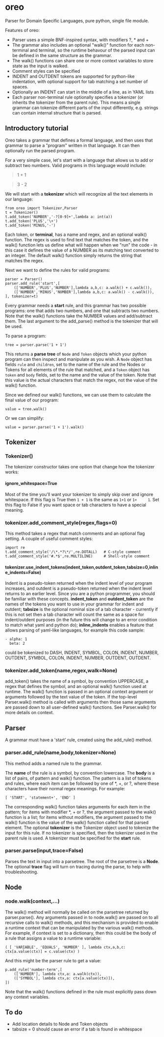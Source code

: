 # oreo

Parser for Domain Specific Languages, pure python, single file module.

Features of oreo:

- Parser uses a simple BNF-inspired syntax, with modifiers ?, * and +
- The grammar also includes an optional "walk()" function for each non-terminal and terminal, so the runtime behavour of the parsed input can be defined in the same structure as the grammar.  
- The walk() functions can share one or more context variables to store state as the input is walked.
- Comment styles can be specified
- INDENT and OUTDENT tokens are supported for python-like indentation, with optional support for tab matching a set number of spaces.
- Optionally an INDENT can start in the middle of a line, as in YAML lists
- Each parser non-terminal rule optionally specifies a tokenizer (or inherits the tokenizer from the parent rule).  This means a single grammar can tokenize different parts of the input differently, e.g. strings can contain internal structure that is parsed.

## Introductory tutorial

Oreo takes a grammar that defines a formal language, and then uses that grammar to parse a "program" written in that language.  It can then optionally run the parsed program.

For a very simple case, let's start with a language that allows us to add or subtract two numbers.  Valid programs in this language would include:
> 1 + 1

> 3 - 2

We will start with a **tokenizer** which will recognize all the text elements in our language:
```
from oreo import Tokenizer,Parser
t = Tokenizer()
t.add_token('NUMBER','-?[0-9]+',lambda a: int(a))
t.add_token('PLUS','\+')
t.add_token('MINUS,'-')
```

Each token, or **terminal**, has a name and regex, and an optional walk() function.  The regex is used to find text that matches the token, and the walk() function lets us define what will happen when we "run" the code - in this case it defines the value of a NUMBER as its matching text converted to an integer.  The default walk() function simply returns the string that matches the regex.

Next we want to define the rules for valid programs:
```
parser = Parser()
parser.add_rule('start',[
    (['NUMBER','PLUS','NUMBER'],lambda a,b,c: a.walk() + c.walk()),
    (['NUMBER','MINUS','NUMBER'],lambda a,b,c: a.walk() - c.walk()),
], tokenizer=t)
```
Every grammar needs a **start** rule, and this grammar has two possible programs: one that adds two numbers, and one that subtracts two numbers.  Note that the walk() functions take the NUMBER values and add/subtract them.  The last argument to the add_parse() method is the tokenizer that will be used.

To parse a program:
```
tree = parser.parse('1 + 1')
```
This returns a **parse tree** of `Node` and `Token` objects which your python program can then inspect and manipulate as you wish.  A `Node` object has fields `rule` and `children`, set to the name of the rule and the Nodes or Tokens for all elements of the rule that matched, and a `Token` object has `token` and `body` fields, set to the name and the value of the token.  Note that this value is the actual characters that match the regex, not the value of the walk() function.

Since we defined our walk() functions, we can use them to calculate the final value of our program:
```
value = tree.walk()
```
Or we can simplify:
```
value = parser.parse('1 + 1').walk()
```

## Tokenizer

### Tokenizer()
The tokenizer constructor takes one option that change how the tokenizer works:
#### ignore_whitespace=True
Most of the time you'll want your tokenizer to simply skip over and ignore whitespace.  If this flag is True then `1 + 1` is the same as `1+1` or `1+     1`.  Set this flag to False if you want space or tab characters to have a special meaning.
### tokenizer.add_comment_style(regex,flags=0)
This method takes a regex that match comments and an optional flag setting.  A couple of useful comment styles:
```
import re
t.add_comment_style('/\*.*?\*/',re.DOTALL)   # C-style comment
t.add_comment_style('#.*$',re.MULTILINE)     # Shell-style comment
```
#### tokenizer.use_indent_tokens(indent_token,outdent_token,tabsize=0,inline_indents=False)
Indent is a pseudo-token returned when the indent level of your program increases, and outdent is a pseudo-token returned when the indent level returns to an earlier level.  Since you are a python programmer, you should be familiar with these concepts.
**indent_token** and **outdent_token** are the names of the tokens you want to use in your grammar for indent and outdent; **tabsize** is the optional nominal size of a tab character - currently if this is not set then a tab character will count the same as a space for indent/outdent purposes (in the future this will change to an error condition to match what yaml and python do); **inline_indents** enables a feature that allows parsing of yaml-like languages, for example this code sample:
```
- alpha: 1
  beta: 2
```
could be tokenized to DASH, INDENT, SYMBOL, COLON, INDENT, NUMBER, OUTDENT, SYMBOL, COLON, INDENT, NUMBER, OUTDENT, OUTDENT.
### tokenizer.add_token(name,regex,walk=None)
add_token() takes the name of a symbol, by convention UPPERCASE, a regex that defines the symbol, and an optional walk() function used at runtime.  The walk() function is passed in an optional context argument or arguments followed by the text value of the token.  If the top-level Parser.walk() method is called with arguments then those same arguments are passed down to all user-defined walk() functions.  See Parser.walk() for more details on context.

## Parser
A grammar must have a 'start' rule, created using the add_rule() method.
### parser.add_rule(name,body,tokenizer=None)
This method adds a named rule to the grammar.

The **name** of the rule is a symbol, by convention lowercase.
The **body** is a list of pairs, of pattern and walk() function.  The pattern is a list of tokens and rules, where each item can be followed by one of \*, +, or ?, where these characters have their normal regex meanings.  For example:
```
[ 'START', 'statement+', 'END' ]
```
The corresponding walk() function takes arguments for each item in the pattern; for items with modifier \*, \+ or \?, the argument passed to the walk() function is a list; for items without modifiers, the argument passed to the walk() function is the value of the walk() function called for that parsed element.
The optional **tokenizer** is the Tokenizer object used to tokenize the input for this rule.  If no tokenizer is specified, then the tokenizer used in the parent rule is used.  A tokenizer must be specified for the **start** rule.
### parser.parse(input,trace=False)
Parses the text in input into a parsetree.  The root of the parsetree is a **Node**.  The optional **trace** flag will turn on tracing during the parse, to help with troubleshooting.
## Node
### node.walk(context,...)
The walk() method will normally be called on the parsetree returned by parser.parse().  Any arguments passed in to node.walk() are passed on to all recursive calls to walk() methods, and this mechanism is provided to enable a runtime context that can be manipulated by the various walk() methods.  For example, if context is set to a dictionary, then this could be the body of a rule that assigns a value to a runtime variable:
```
( [ 'VARIABLE', 'EQUALS', 'NUMBER' ], lambda ctx,a,b,c: ctx[a.value(ctx)] = c.value(ctx) )
```
And this might be the parser rule to get a value:
```
p.add_rule('number-term',[
    (['NUMBER'], lambda ctx,a: a.walk(ctx)),
    (['SYMBOL'], lambda ctx,a: ctx[a.value(ctx)]),
])
```
Note that the walk() functions defined in the rule must explicitly pass down any context variables.
## To do
- Add location details to Node and Token objects
- tabsize = 0 should cause an error if a tab is found in whitespace
